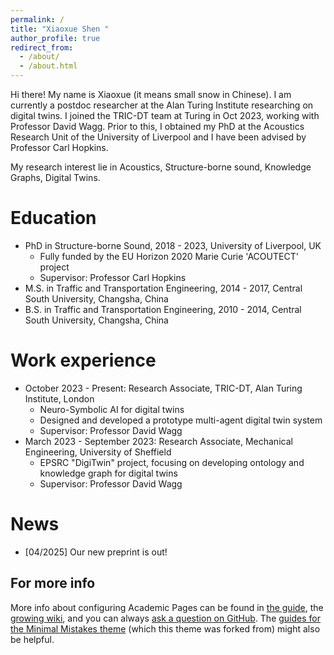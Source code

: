 ```yaml
---
permalink: /
title: "Xiaoxue Shen "
author_profile: true
redirect_from: 
  - /about/
  - /about.html
---
```


Hi there! My name is Xiaoxue (it means small snow in Chinese). I am currently a postdoc researcher at the Alan Turing Institute researching on digital twins. I joined the TRIC-DT team at Turing in Oct 2023, working with Professor David Wagg. Prior to this, I obtained my PhD at the Acoustics Research Unit of the University of Liverpool and I have been advised by Professor Carl Hopkins.

My research interest lie in Acoustics, Structure-borne sound, Knowledge Graphs, Digital Twins.

Education
======
* PhD in Structure-borne Sound, 2018 - 2023, University of Liverpool, UK
  *  Fully funded by the EU Horizon 2020 Marie Curie 'ACOUTECT' project
  *  Supervisor: Professor Carl Hopkins
* M.S. in Traffic and Transportation Engineering, 2014 - 2017, Central South University, Changsha, China
* B.S. in Traffic and Transportation Engineering, 2010 - 2014, Central South University, Changsha, China

Work experience
======
* October 2023 - Present: Research Associate, TRIC-DT, Alan Turing Institute, London
  * Neuro-Symbolic AI for digital twins
  * Designed and developed a prototype multi-agent digital twin system 
  * Supervisor: Professor David Wagg
* March 2023 - September 2023: Research Associate, Mechanical Engineering, University of Sheffield
  * EPSRC "DigiTwin" project, focusing on developing ontology and knowledge graph for digital twins
  * Supervisor: Professor David Wagg


News
======
* [04/2025] Our new preprint is out!




For more info
------
More info about configuring Academic Pages can be found in [the guide](https://academicpages.github.io/markdown/), the [growing wiki](https://github.com/academicpages/academicpages.github.io/wiki), and you can always [ask a question on GitHub](https://github.com/academicpages/academicpages.github.io/discussions). The [guides for the Minimal Mistakes theme](https://mmistakes.github.io/minimal-mistakes/docs/configuration/) (which this theme was forked from) might also be helpful.
